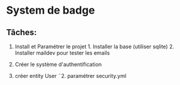 System de badge
===============

Tâches:
-------
1. Install et Paramétrer le projet
		1. Installer la base (utiliser sqlite)
		2. Installer maildev pour tester les emails

2. Créer le système d'authentification
1. créer entity User
¨2. paramétrer security.yml

